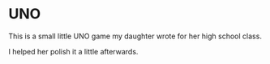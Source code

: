 # UNO

This is a small little UNO game my daughter wrote for her high school class.

I helped her polish it a little afterwards.

